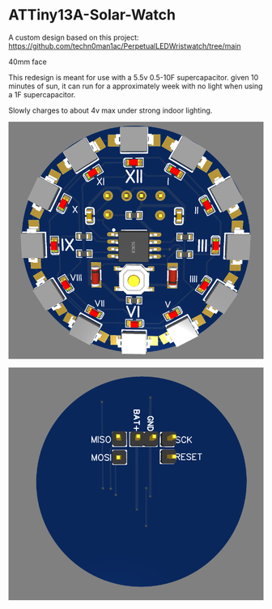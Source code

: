 # ATTiny13A-Solar-Watch

A custom design based on this project: https://github.com/techn0man1ac/PerpetualLEDWristwatch/tree/main

40mm face

This redesign is meant for use with a 5.5v 0.5-10F supercapacitor. given 10 minutes of sun, it can run for a approximately week with no light when using a 1F supercapacitor.

Slowly charges to about 4v max under strong indoor lighting.

![DigiSpark](Front.PNG)

![DigiSpark](Back.PNG)


